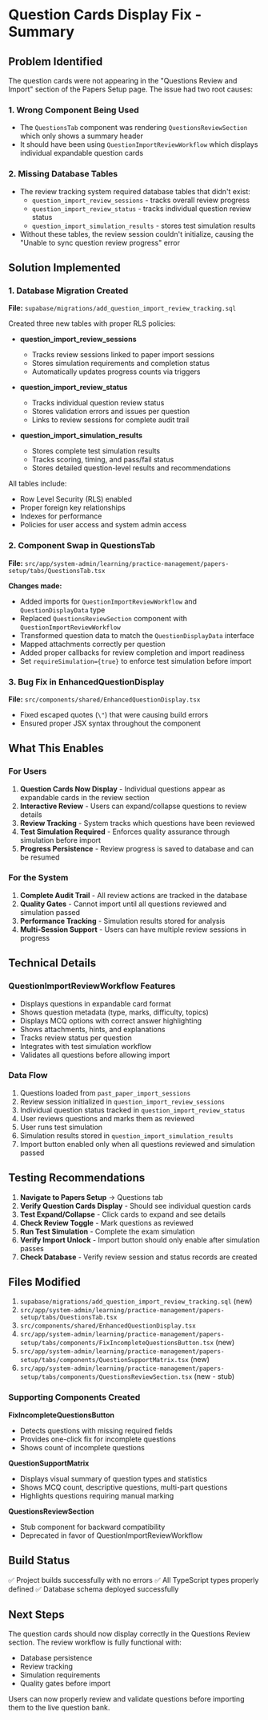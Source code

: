 # Question Cards Display Fix - Summary

## Problem Identified

The question cards were not appearing in the "Questions Review and Import" section of the Papers Setup page. The issue had two root causes:

### 1. Wrong Component Being Used
- The `QuestionsTab` component was rendering `QuestionsReviewSection` which only shows a summary header
- It should have been using `QuestionImportReviewWorkflow` which displays individual expandable question cards

### 2. Missing Database Tables
- The review tracking system required database tables that didn't exist:
  - `question_import_review_sessions` - tracks overall review progress
  - `question_import_review_status` - tracks individual question review status
  - `question_import_simulation_results` - stores test simulation results
- Without these tables, the review session couldn't initialize, causing the "Unable to sync question review progress" error

## Solution Implemented

### 1. Database Migration Created
**File:** `supabase/migrations/add_question_import_review_tracking.sql`

Created three new tables with proper RLS policies:

- **question_import_review_sessions**
  - Tracks review sessions linked to paper import sessions
  - Stores simulation requirements and completion status
  - Automatically updates progress counts via triggers

- **question_import_review_status**
  - Tracks individual question review status
  - Stores validation errors and issues per question
  - Links to review sessions for complete audit trail

- **question_import_simulation_results**
  - Stores complete test simulation results
  - Tracks scoring, timing, and pass/fail status
  - Stores detailed question-level results and recommendations

All tables include:
- Row Level Security (RLS) enabled
- Proper foreign key relationships
- Indexes for performance
- Policies for user access and system admin access

### 2. Component Swap in QuestionsTab
**File:** `src/app/system-admin/learning/practice-management/papers-setup/tabs/QuestionsTab.tsx`

**Changes made:**
- Added imports for `QuestionImportReviewWorkflow` and `QuestionDisplayData` type
- Replaced `QuestionsReviewSection` component with `QuestionImportReviewWorkflow`
- Transformed question data to match the `QuestionDisplayData` interface
- Mapped attachments correctly per question
- Added proper callbacks for review completion and import readiness
- Set `requireSimulation={true}` to enforce test simulation before import

### 3. Bug Fix in EnhancedQuestionDisplay
**File:** `src/components/shared/EnhancedQuestionDisplay.tsx`

- Fixed escaped quotes (`\"`) that were causing build errors
- Ensured proper JSX syntax throughout the component

## What This Enables

### For Users
1. **Question Cards Now Display** - Individual questions appear as expandable cards in the review section
2. **Interactive Review** - Users can expand/collapse questions to review details
3. **Review Tracking** - System tracks which questions have been reviewed
4. **Test Simulation Required** - Enforces quality assurance through simulation before import
5. **Progress Persistence** - Review progress is saved to database and can be resumed

### For the System
1. **Complete Audit Trail** - All review actions are tracked in the database
2. **Quality Gates** - Cannot import until all questions reviewed and simulation passed
3. **Performance Tracking** - Simulation results stored for analysis
4. **Multi-Session Support** - Users can have multiple review sessions in progress

## Technical Details

### QuestionImportReviewWorkflow Features
- Displays questions in expandable card format
- Shows question metadata (type, marks, difficulty, topics)
- Displays MCQ options with correct answer highlighting
- Shows attachments, hints, and explanations
- Tracks review status per question
- Integrates with test simulation workflow
- Validates all questions before allowing import

### Data Flow
1. Questions loaded from `past_paper_import_sessions`
2. Review session initialized in `question_import_review_sessions`
3. Individual question status tracked in `question_import_review_status`
4. User reviews questions and marks them as reviewed
5. User runs test simulation
6. Simulation results stored in `question_import_simulation_results`
7. Import button enabled only when all questions reviewed and simulation passed

## Testing Recommendations

1. **Navigate to Papers Setup** → Questions tab
2. **Verify Question Cards Display** - Should see individual question cards
3. **Test Expand/Collapse** - Click cards to expand and see details
4. **Check Review Toggle** - Mark questions as reviewed
5. **Run Test Simulation** - Complete the exam simulation
6. **Verify Import Unlock** - Import button should only enable after simulation passes
7. **Check Database** - Verify review session and status records are created

## Files Modified

1. `supabase/migrations/add_question_import_review_tracking.sql` (new)
2. `src/app/system-admin/learning/practice-management/papers-setup/tabs/QuestionsTab.tsx`
3. `src/components/shared/EnhancedQuestionDisplay.tsx`
4. `src/app/system-admin/learning/practice-management/papers-setup/tabs/components/FixIncompleteQuestionsButton.tsx` (new)
5. `src/app/system-admin/learning/practice-management/papers-setup/tabs/components/QuestionSupportMatrix.tsx` (new)
6. `src/app/system-admin/learning/practice-management/papers-setup/tabs/components/QuestionsReviewSection.tsx` (new - stub)

### Supporting Components Created

**FixIncompleteQuestionsButton**
- Detects questions with missing required fields
- Provides one-click fix for incomplete questions
- Shows count of incomplete questions

**QuestionSupportMatrix**
- Displays visual summary of question types and statistics
- Shows MCQ count, descriptive questions, multi-part questions
- Highlights questions requiring manual marking

**QuestionsReviewSection**
- Stub component for backward compatibility
- Deprecated in favor of QuestionImportReviewWorkflow

## Build Status

✅ Project builds successfully with no errors
✅ All TypeScript types properly defined
✅ Database schema deployed successfully

## Next Steps

The question cards should now display correctly in the Questions Review section. The review workflow is fully functional with:
- Database persistence
- Review tracking
- Simulation requirements
- Quality gates before import

Users can now properly review and validate questions before importing them to the live question bank.
